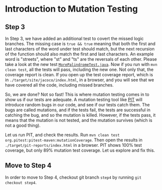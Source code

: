 # Introduction to Mutation Testing

## Step 3

In Step 3, we have added an additional test to covert the missed logic branches. The missing case is `true && true` meaning that both the first and last characters of the word under test should match, but the next recursion of the function should also match the first and last characters. An example word is "streets", where "st" and "ts" are the reversals of each other. Please take a look at the new test [`MorePalindromeTest.java`](https://github.com/sualeh/introduction-to-mutation-testing/blob/step3/src/test/java/us/fatehi/palindrome/MorePalindromeTest.java). Now if you run with `mvn clean test`, all the tests will pass, including the new one. Not only that, the coverage report is clean. If you open up the test coverage report, which is in `./target/site/jacoco/index.html`, in a browser, and you will see that we have covered all the code, including missed branches.

So, we are done? Not so fast! This is where mutation testing comes in to show us if our tests are adequate. A mutation testing tool like [PIT](https://pitest.org/) will introduce random bugs in our code, and see if our tests catch them. The bugs are called mutations, and if the tests fail, the tests are successful in catching the bug, and so the mutation is killed. However, if the tests pass, it means that the mutation is not tested, and the mutation survives (which is not a good thing).

Let us run PIT, and check the results. Run `mvn clean test org.pitest:pitest-maven:mutationCoverage`. Then open the results in `./target/pit-reports/index.html` in a browser. PIT shows 100% test coverage, but only 89% mutation test coverage. Let us explore and fix this.

## Move to Step 4

In order to move to Step 4, checkout git branch `step4` by running `git checkout step4`.
